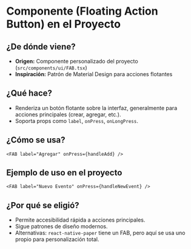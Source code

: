 # Componente <FAB> (Floating Action Button) en el Proyecto

## ¿De dónde viene?
- **Origen:** Componente personalizado del proyecto (`src/components/ui/FAB.tsx`)
- **Inspiración:** Patrón de Material Design para acciones flotantes

## ¿Qué hace?
- Renderiza un botón flotante sobre la interfaz, generalmente para acciones principales (crear, agregar, etc.).
- Soporta props como `label`, `onPress`, `onLongPress`.

## ¿Cómo se usa?
```tsx
<FAB label="Agregar" onPress={handleAdd} />
```

## Ejemplo de uso en el proyecto
```tsx
<FAB label="Nuevo Evento" onPress={handleNewEvent} />
```

## ¿Por qué se eligió?
- Permite accesibilidad rápida a acciones principales.
- Sigue patrones de diseño modernos.
- Alternativas: `react-native-paper` tiene un FAB, pero aquí se usa uno propio para personalización total. 